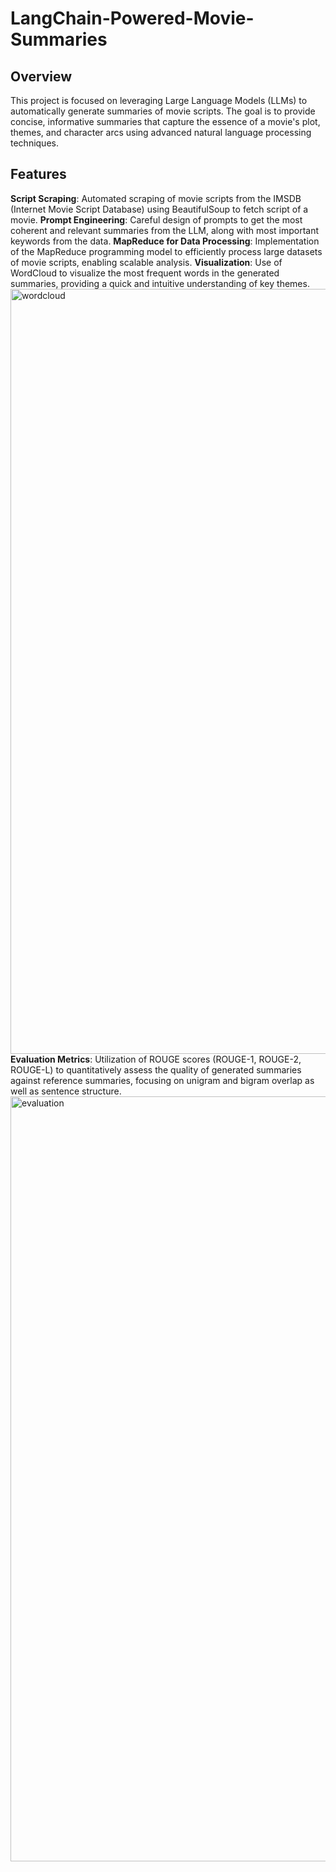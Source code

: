 # LangChain-Powered-Movie-Summaries

## Overview
This project is focused on leveraging Large Language Models (LLMs) to automatically generate summaries of movie scripts. The goal is to provide concise, informative summaries that capture the essence of a movie's plot, themes, and character arcs using advanced natural language processing techniques.

## Features
**Script Scraping**: Automated scraping of movie scripts from the IMSDB (Internet Movie Script Database) using BeautifulSoup to fetch script of a movie.
**Prompt Engineering**: Careful design of prompts to get the most coherent and relevant summaries from the LLM, along with most important keywords from the data.
**MapReduce for Data Processing**: Implementation of the MapReduce programming model to efficiently process large datasets of movie scripts, enabling scalable analysis.
**Visualization**: Use of WordCloud to visualize the most frequent words in the generated summaries, providing a quick and intuitive understanding of key themes.
<img width="1224" alt="wordcloud" src="https://github.com/akshayysinngh/LangChain-Powered-Movie-Summaries/assets/91548001/5e954ff7-fcf5-4e9b-98d8-43d8648ed079">
**Evaluation Metrics**: Utilization of ROUGE scores (ROUGE-1, ROUGE-2, ROUGE-L) to quantitatively assess the quality of generated summaries against reference summaries, focusing on unigram and bigram overlap as well as sentence structure.
<img width="1224" alt="evaluation" src="https://github.com/akshayysinngh/LangChain-Powered-Movie-Summaries/assets/91548001/81e09249-6d60-4c36-b31b-d6bf59a7a1e2">


